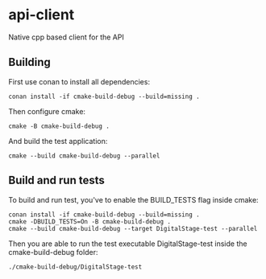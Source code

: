 # api-client
Native cpp based client for the API


## Building

First use conan to install all dependencies:

```
conan install -if cmake-build-debug --build=missing .
```

Then configure cmake:

```
cmake -B cmake-build-debug .
```

And build the test application:

```
cmake --build cmake-build-debug --parallel
```

## Build and run tests

To build and run test, you've to enable the BUILD_TESTS flag inside cmake:

```
conan install -if cmake-build-debug --build=missing .
cmake -DBUILD_TESTS=On -B cmake-build-debug .
cmake --build cmake-build-debug --target DigitalStage-test --parallel
```
Then you are able to run the test executable DigitalStage-test inside the cmake-build-debug folder:
```
./cmake-build-debug/DigitalStage-test
```